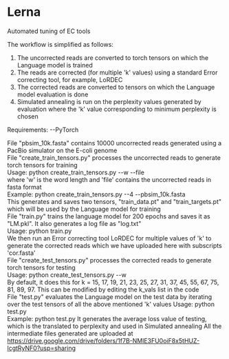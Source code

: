 # Lerna
Automated tuning of EC tools

The workflow is simplified as follows:
1) The uncorrected reads are converted to torch tensors on which the Language model is trained
2) The reads are corrected (for multiple 'k' values) using a standard Error correcting tool, for example, LoRDEC
3) The corrected reads are converted to tensors on which the Language model evaluation is done
4) Simulated annealing is run on the perplexity values generated by evaluation where the 'k' value corresponding to minimum perplexity is chosen

Requirements:
--PyTorch

File "pbsim_10k.fasta" contains 10000 uncorrected reads generated using a PacBio simulator on the E-coli genome  
File "create_train_tensors.py" processes the uncorrected reads to generate torch tensors for training  
  Usage: python create_train_tensors.py --w --file  
    where 'w' is the word length and 'file' contains the uncorrected reads in fasta format  
  Example: python create_train_tensors.py --4 --pbsim_10k.fasta  
  This generates and saves two tensors, "train_data.pt" and "train_targets.pt" which will be used by the Language model for training  
File "train.py" trains the language model for 200 epochs and saves it as "LM.pkl". It also generates a log file as "log.txt"  
  Usage: python train.py  
We then run an Error correcting tool LoRDEC for multiple values of 'k' to generate the corrected reads which we have uploaded here with subscripts 'cor.fasta'  
File "create_test_tensors.py" processes the corrected reads to generate torch tensors for testing  
  Usage: python create_test_tensors.py --w  
  By default, it does this for k = 15, 17, 19, 21, 23, 25, 27, 31, 37, 45, 55, 67, 75, 81, 89, 97. This can be modified by editing the k_vals list in the code  
File "test.py" evaluates the Language model on the test data by iterating over the test tensors of all the above mentioned 'k' values
  Usage: python test.py  
  Example: python test.py 
  It generates the average loss value of testing, which is the translated to perplexity and used in Simulated annealing
All the intermediate files generated are uploaded at https://drive.google.com/drive/folders/1f7B-NMlE3FU0oiF8x5tHUZ-lcgtRyNF0?usp=sharing    
  
  
